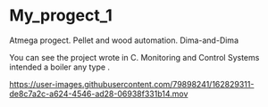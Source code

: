 # My_progect_1
Atmega progect.   Pellet and wood automation.  Dima-and-Dima

You can see  the project wrote in  C. 
Monitoring and Control Systems intended  a boiler any type .


https://user-images.githubusercontent.com/79898241/162829311-de8c7a2c-a624-4546-ad28-06938f331b14.mov

